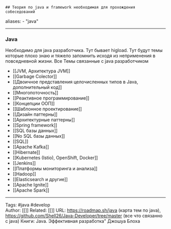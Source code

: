 	## Теория по java и framework необходимая для прохождения собеседований

aliases: 
	- "java"

---

### Java 
Необходимо для java разработчика. Тут бывает higload. Тут будут темы которые плохо знаю и тяжело запомнить исходя из неприменения в повседневной жизни.
Все Темы связанные с java разработчиком
- [[JVM,  Архитектура JVM]]
- [[Garbage Colector]]
- [[Двоичное представления целочисленных типов в Java, дополнительный код]]
- [[Многопоточность]]
- [[Реактивное программирование]]
- [[Концепции ООП]]
- [[Шаблонное проектирование]]
- [[Дизайн паттерны]]
- [[Архитектурные паттерны]]
- [[Spring framework]]
- [[SQL базы данных]]
- [[No SQL базы данных]]
- [[SQL]]
- [[Apache Kafka]]
- [[Hibernate]]
- [[Kubernetes (Istio), OpenShift, Docker]]
- [[Jenkins]]
- [[Платформы мониторинга и анализа]]
- [[Hadoop]]
- [[Elasticsearch и другие]]
- [[Apache Ignite]]
- [[Apache Spark]]

---
Tags: #java #develop  
Author: [[]]
Related: [[]]
URL: https://roadmap.sh/java (карта тем по java), https://github.com/Shell26/Java-Developer/tree/master (все что связанно с java)
Книги: Java. Эффективная разработка" Джошуа Блоха